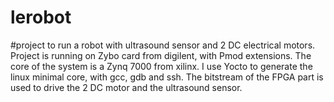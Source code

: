 # lerobot

#project to run a robot with ultrasound sensor and 2 DC electrical motors.
Project is running on Zybo card from digilent, with Pmod extensions.
The core of the system is a Zynq 7000 from xilinx.
I use Yocto to generate the linux minimal core, with gcc, gdb and ssh.
The bitstream of the FPGA part is used to drive the 2 DC motor and the ultrasound sensor.


